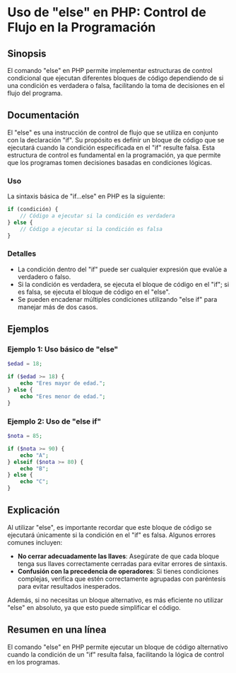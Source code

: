<!--
Meta Description: # Uso de "else" en PHP: Control de Flujo en la Programación ## Sinopsis El comando "else" en PHP permite implementar estructuras de control condiciona...
Meta Keywords: else, que, código, condición, php
-->

# Uso de "else" en PHP: Control de Flujo en la Programación

## Sinopsis
El comando "else" en PHP permite implementar estructuras de control condicional que ejecutan diferentes bloques de código dependiendo de si una condición es verdadera o falsa, facilitando la toma de decisiones en el flujo del programa.

## Documentación
El "else" es una instrucción de control de flujo que se utiliza en conjunto con la declaración "if". Su propósito es definir un bloque de código que se ejecutará cuando la condición especificada en el "if" resulte falsa. Esta estructura de control es fundamental en la programación, ya que permite que los programas tomen decisiones basadas en condiciones lógicas.

### Uso
La sintaxis básica de "if...else" en PHP es la siguiente:

```php
if (condición) {
    // Código a ejecutar si la condición es verdadera
} else {
    // Código a ejecutar si la condición es falsa
}
```

### Detalles
- La condición dentro del "if" puede ser cualquier expresión que evalúe a verdadero o falso.
- Si la condición es verdadera, se ejecuta el bloque de código en el "if"; si es falsa, se ejecuta el bloque de código en el "else".
- Se pueden encadenar múltiples condiciones utilizando "else if" para manejar más de dos casos.

## Ejemplos
### Ejemplo 1: Uso básico de "else"

```php
$edad = 18;

if ($edad >= 18) {
    echo "Eres mayor de edad.";
} else {
    echo "Eres menor de edad.";
}
```

### Ejemplo 2: Uso de "else if"

```php
$nota = 85;

if ($nota >= 90) {
    echo "A";
} elseif ($nota >= 80) {
    echo "B";
} else {
    echo "C";
}
```

## Explicación
Al utilizar "else", es importante recordar que este bloque de código se ejecutará únicamente si la condición en el "if" es falsa. Algunos errores comunes incluyen:

- **No cerrar adecuadamente las llaves**: Asegúrate de que cada bloque tenga sus llaves correctamente cerradas para evitar errores de sintaxis.
- **Confusión con la precedencia de operadores**: Si tienes condiciones complejas, verifica que estén correctamente agrupadas con paréntesis para evitar resultados inesperados.

Además, si no necesitas un bloque alternativo, es más eficiente no utilizar "else" en absoluto, ya que esto puede simplificar el código.

## Resumen en una línea
El comando "else" en PHP permite ejecutar un bloque de código alternativo cuando la condición de un "if" resulta falsa, facilitando la lógica de control en los programas.